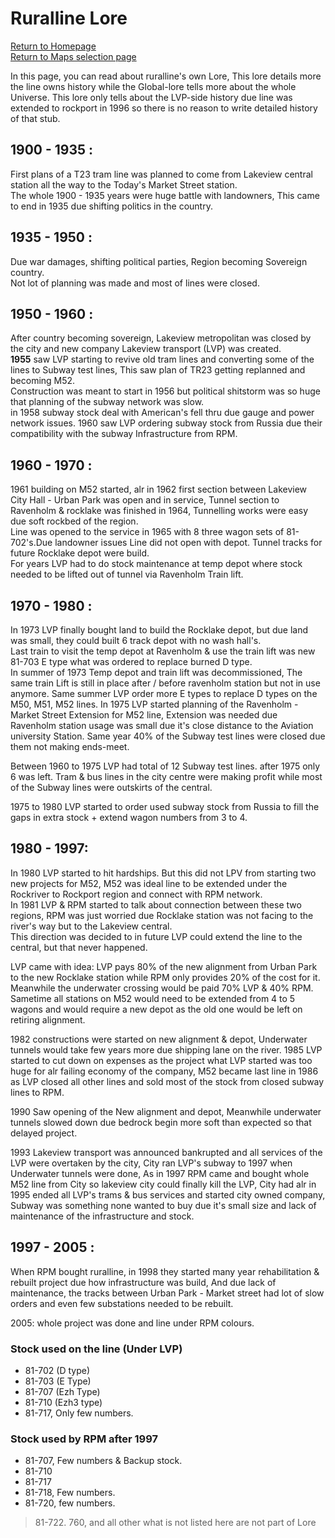 # Ruralline Lore
[Return to Homepage](/readme.md)<br>
[Return to Maps selection page](/pages/maps-selection.md)

In this page, you can read about ruralline's own Lore, This lore details more the line owns history while the Global-lore tells more about the whole Universe.
This lore only tells about the LVP-side history due line was extended to rockport in 1996 so there is no reason to write detailed history of that stub.

## 1900 - 1935 :
First plans of a T23 tram line was planned to come from Lakeview central station all the way to the Today's Market Street station.<br>
The whole 1900 - 1935 years were huge battle with landowners, This came to end in 1935 due shifting politics in the country. 

## 1935 - 1950 :
Due war damages, shifting political parties, Region becoming Sovereign country.<br>
Not lot of planning was made and most of lines were closed. 

## 1950 - 1960 :
After country becoming sovereign, Lakeview metropolitan was closed by the city and new company Lakeview transport (LVP) was created.<br>
**1955** saw LVP starting to revive old tram lines and converting some of the lines to Subway test lines, This saw plan of TR23 getting replanned and becoming M52.<br>
Construction was meant to start in 1956 but political shitstorm was so huge that planning of the subway network was slow.<br>
in 1958 subway stock deal with American's fell thru due gauge and power network issues.
1960 saw LVP ordering subway stock from Russia due their compatibility with the subway Infrastructure from RPM. 

## 1960 - 1970 :
1961 building on M52 started, alr in 1962 first section between Lakeview City Hall - Urban Park was open and in service, Tunnel section to Ravenholm & rocklake was finished in 1964, Tunnelling works were easy due soft rockbed of the region. <br>
Line was opened to the service in 1965 with 8 three wagon sets of 81-702's.Due landowner issues Line did not open with depot. Tunnel tracks for future Rocklake depot were build.<br>
For years LVP had to do stock maintenance at temp depot where stock needed to be lifted out of tunnel via Ravenholm Train lift. 

## 1970 - 1980 :
In 1973 LVP finally bought land to build the Rocklake depot, but due land was small, they could built 6 track depot with no wash hall's.<br>
Last train to visit the temp depot at Ravenholm & use the train lift was new 81-703 E type what was ordered to replace burned D type.<br>
In summer of 1973 Temp depot and train lift was decommissioned, The same train Lift is still in place after / before ravenholm station but not in use anymore.  Same summer LVP order more E types to replace D types on the M50, M51, M52 lines.
In 1975 LVP started planning of the Ravenholm - Market Street Extension for M52 line, Extension was needed due Ravenholm station usage was small due it's close distance to the Aviation university Station.  Same year 40% of the Subway test lines were closed due them not making ends-meet.

Between 1960 to 1975 LVP had total of 12 Subway test lines. after 1975 only 6 was left.
Tram & bus lines in the city centre were making profit while most of the Subway lines were outskirts of the central.

1975 to 1980 LVP started to order used subway stock from Russia to fill the gaps in extra stock + extend wagon numbers from 3 to 4. 

## 1980 - 1997:
In 1980 LVP started to hit hardships. But this did not LPV from starting two new projects for M52, M52 was ideal line to be extended under the Rockriver to Rockport region and connect with RPM network.<br>
In 1981 LVP & RPM started to talk about connection between these two regions, RPM was just worried due Rocklake station was not facing to the river's way but to the Lakeview central.<br>
This direction was decided to in future LVP could extend the line to the central, but that never happened.<br>

LVP came with idea: LVP pays 80% of the new alignment from Urban Park to the new Rocklake station while RPM only provides 20% of the cost for it.
Meanwhile the underwater crossing would be paid 70% LVP & 40% RPM.
Sametime all stations on M52 would need to be extended from 4 to 5 wagons and would require a new depot as the old one would be left on retiring alignment.

1982 constructions were started on new alignment & depot, Underwater tunnels would take few years more due shipping lane on the river.
1985 LVP started to cut down on expenses as the project what LVP started was too huge for alr failing economy of the company,
M52 became last line in 1986 as LVP closed all other lines and sold most of the stock from closed subway lines to RPM.

1990 Saw opening of the New alignment and depot, Meanwhile underwater tunnels slowed down due bedrock begin more soft than expected so that delayed project.

1993 Lakeview transport was announced bankrupted and all services of the LVP were overtaken by the city, City ran LVP's subway to 1997 when Underwater tunnels were done, As in 1997 RPM came and bought whole M52 line from City so lakeview city could finally kill the LVP, City had alr in 1995 ended all LVP's trams & bus services and started city owned company, Subway was something none wanted to buy due it's small size and lack of maintenance of the infrastructure and stock.

## 1997 - 2005 : 
When RPM bought ruralline, in 1998 they started many year rehabilitation & rebuilt project due how infrastructure  was build,
And due lack of maintenance, the tracks between Urban Park - Market street had lot of slow orders and even few substations needed to be rebuilt.

2005: whole project was done and line under RPM colours. 

### Stock used on the line (Under LVP)
- 81-702 (D type)
- 81-703 (E Type)
- 81-707 (Ezh Type)
- 81-710 (Ezh3 type)
- 81-717, Only few numbers.

### Stock used by RPM after 1997
- 81-707, Few numbers & Backup stock.
- 81-710
- 81-717
- 81-718, Few numbers.
- 81-720, few numbers.

> 81-722. 760, and all other what is not listed here are not part of Lore